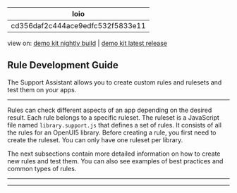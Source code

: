 <!-- loiocd356daf2c444ace9edfc532f5833e11 -->

| loio |
| -----|
| cd356daf2c444ace9edfc532f5833e11 |

<div id="loio">

view on: [demo kit nightly build](https://openui5nightly.hana.ondemand.com/#/topic/cd356daf2c444ace9edfc532f5833e11) | [demo kit latest release](https://openui5.hana.ondemand.com/#/topic/cd356daf2c444ace9edfc532f5833e11)</div>

## Rule Development Guide

The Support Assistant allows you to create custom rules and rulesets and test them on your apps.

***

Rules can check different aspects of an app depending on the desired result. Each rule belongs to a specific ruleset. The ruleset is a JavaScript file named `library.support.js` that defines a set of rules. It consists of all the rules for an OpenUI5 library. Before creating a rule, you first need to create the ruleset. You can only have one ruleset per library.

The next subsections contain more detailed information on how to create new rules and test them. You can also see examples of best practices and common types of rules.

***

***

